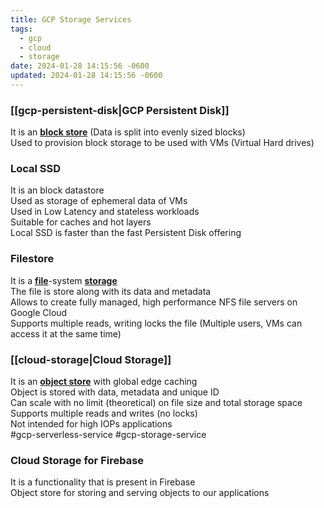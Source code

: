```yaml
---
title: GCP Storage Services
tags:
  - gcp
  - cloud
  - storage
date: 2024-01-28 14:15:56 -0600
updated: 2024-01-28 14:15:56 -0600
---
```


### [[gcp-persistent-disk|GCP Persistent Disk]]
It is an **<u>block store</u>** (Data is split into evenly sized blocks)  
Used to provision block storage to be used with VMs (Virtual Hard drives)

### Local SSD
It is an block datastore  
Used as storage of ephemeral data of VMs  
Used in Low Latency and stateless workloads  
Suitable for caches and hot layers  
Local SSD is faster than the fast Persistent Disk offering

### Filestore
It is a **<u>file</u>**-system **<u>storage</u>**  
The file is store along with its data and metadata  
Allows to create fully managed, high performance NFS file servers on Google Cloud  
Supports multiple reads, writing locks the file (Multiple users, VMs can access it at the same time)

### [[cloud-storage|Cloud Storage]]
It is an **<u>object store</u>** with global edge caching  
Object is stored with data, metadata and unique ID  
Can scale with no limit (theoretical) on file size and total storage space  
Supports multiple reads and writes (no locks)  
Not intended for high IOPs applications  
#gcp-serverless-service #gcp-storage-service

### Cloud Storage for Firebase
It is a functionality that is present in Firebase  
Object store for storing and serving objects to our applications
